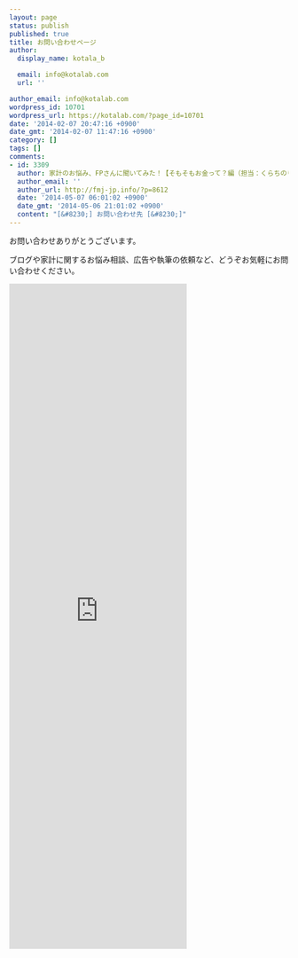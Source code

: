 ```yaml
---
layout: page
status: publish
published: true
title: お問い合わせページ
author:
  display_name: kotala_b

  email: info@kotalab.com
  url: ''

author_email: info@kotalab.com
wordpress_id: 10701
wordpress_url: https://kotalab.com/?page_id=10701
date: '2014-02-07 20:47:16 +0900'
date_gmt: '2014-02-07 11:47:16 +0900'
category: []
tags: []
comments:
- id: 3309
  author: 家計のお悩み、FPさんに聞いてみた！【そもそもお金って？編（担当：くらちのりこ）】
  author_email: ''
  author_url: http://fmj-jp.info/?p=8612
  date: '2014-05-07 06:01:02 +0900'
  date_gmt: '2014-05-06 21:01:02 +0900'
  content: "[&#8230;] お問い合わせ先 [&#8230;]"
---
```

<p>お問い合わせありがとうございます。</p>
<p>ブログや家計に関するお悩み相談、広告や執筆の依頼など、どうぞお気軽にお問い合わせください。</p>
<p><iframe src="https://docs.google.com/forms/d/1exwUby8m3BxRLS2573dE-udykx1-wravoWFdbyHUylY/viewform?embedded=true" width="320" height="1200" frameborder="0" marginheight="0" marginwidth="0">読み込み中...</iframe></p>
